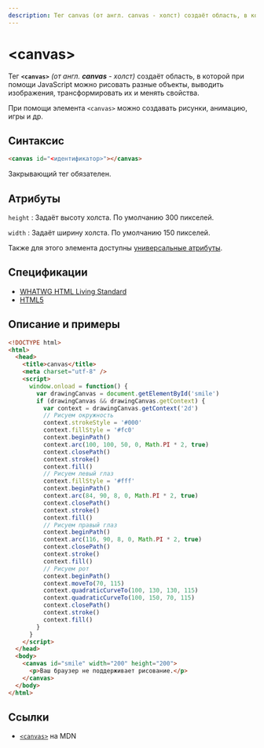 ```yaml
---
description: Тег canvas (от англ. canvas - холст) создаёт область, в которой при помощи JavaScript можно рисовать разные объекты, выводить изображения, трансформировать их и менять свойства
---
```


# &lt;canvas&gt;

Тег **`<canvas>`** _(от англ. **canvas** - холст)_ создаёт область, в которой при помощи JavaScript можно рисовать разные объекты, выводить изображения, трансформировать их и менять свойства.

При помощи элемента `<canvas>` можно создавать рисунки, анимацию, игры и др.

## Синтаксис

```html
<canvas id="<идентификатор>"></canvas>
```

Закрывающий тег обязателен.

## Атрибуты

`height`
: Задаёт высоту холста. По умолчанию 300 пикселей.

`width`
: Задаёт ширину холста. По умолчанию 150 пикселей.

Также для этого элемента доступны [универсальные атрибуты](uni-attr.md).

## Спецификации

- [WHATWG HTML Living Standard](https://html.spec.whatwg.org/multipage/the-canvas-element.html#the-canvas-element)
- [HTML5](http://www.w3.org/TR/html5/the-canvas-element.html#the-canvas-element)

## Описание и примеры

```html
<!DOCTYPE html>
<html>
  <head>
    <title>canvas</title>
    <meta charset="utf-8" />
    <script>
      window.onload = function() {
        var drawingCanvas = document.getElementById('smile')
        if (drawingCanvas && drawingCanvas.getContext) {
          var context = drawingCanvas.getContext('2d')
          // Рисуем окружность
          context.strokeStyle = '#000'
          context.fillStyle = '#fc0'
          context.beginPath()
          context.arc(100, 100, 50, 0, Math.PI * 2, true)
          context.closePath()
          context.stroke()
          context.fill()
          // Рисуем левый глаз
          context.fillStyle = '#fff'
          context.beginPath()
          context.arc(84, 90, 8, 0, Math.PI * 2, true)
          context.closePath()
          context.stroke()
          context.fill()
          // Рисуем правый глаз
          context.beginPath()
          context.arc(116, 90, 8, 0, Math.PI * 2, true)
          context.closePath()
          context.stroke()
          context.fill()
          // Рисуем рот
          context.beginPath()
          context.moveTo(70, 115)
          context.quadraticCurveTo(100, 130, 130, 115)
          context.quadraticCurveTo(100, 150, 70, 115)
          context.closePath()
          context.stroke()
          context.fill()
        }
      }
    </script>
  </head>
  <body>
    <canvas id="smile" width="200" height="200">
      <p>Ваш браузер не поддерживает рисование.</p>
    </canvas>
  </body>
</html>
```

## Ссылки

- [`<canvas>`](https://developer.mozilla.org/ru/docs/Web/HTML/Element/canvas) на MDN
